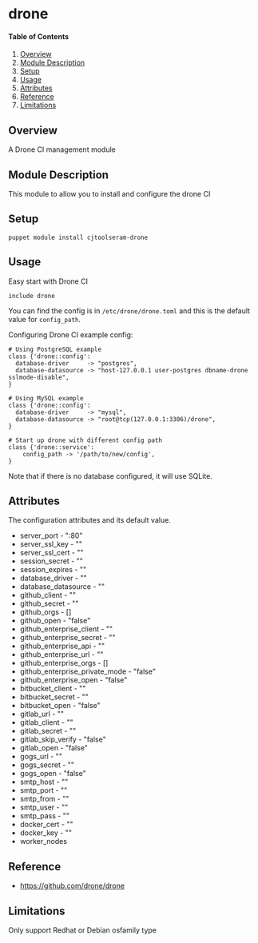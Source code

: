 # drone

#### Table of Contents

1. [Overview](#overview)
2. [Module Description](#module-description)
3. [Setup](#setup)
4. [Usage](#usage)
5. [Attributes](#attributes)
6. [Reference](#reference)
7. [Limitations ](#limitations)


## Overview

A Drone CI management module

## Module Description

This module to allow you to install and configure the drone CI

## Setup 
~~~
puppet module install cjtoolseram-drone
~~~

## Usage
Easy start with Drone CI
~~~
include drone
~~~

You can find the config is in `/etc/drone/drone.toml` and this is the default value for `config_path`.  

Configuring Drone CI example config:
~~~
# Using PostgreSQL example
class {'drone::config':
  database-driver     -> "postgres",
  database-datasource -> "host-127.0.0.1 user-postgres dbname-drone sslmode-disable",
}

# Using MySQL example
class {'drone::config':
  database-driver     -> "mysql",
  database-datasource -> "root@tcp(127.0.0.1:3306)/drone",
}

# Start up drone with different config path
class {'drone::service':
	config_path -> '/path/to/new/config',
}
~~~

Note that if there is no database configured, it will use SQLite.

## Attributes
The configuration attributes and its default value.
  * server_port                    - ":80"
  * server_ssl_key                 - ""
  * server_ssl_cert                - ""
  * session_secret                 - ""
  * session_expires                - ""
  * database_driver                - ""
  * database_datasource            - ""
  * github_client                  - ""
  * github_secret                  - ""
  * github_orgs                    - []
  * github_open                    - "false"
  * github_enterprise_client       - ""
  * github_enterprise_secret       - ""
  * github_enterprise_api          - ""
  * github_enterprise_url          - ""
  * github_enterprise_orgs         - []
  * github_enterprise_private_mode - "false"
  * github_enterprise_open         - "false"
  * bitbucket_client               - ""
  * bitbucket_secret               - ""
  * bitbucket_open                 - "false"
  * gitlab_url                     - ""
  * gitlab_client                  - ""
  * gitlab_secret                  - ""
  * gitlab_skip_verify             - "false"
  * gitlab_open                    - "false"
  * gogs_url                       - ""
  * gogs_secret                    - ""
  * gogs_open                      - "false"
  * smtp_host                      - ""
  * smtp_port                      - ""
  * smtp_from                      - ""
  * smtp_user                      - ""
  * smtp_pass                      - ""
  * docker_cert                    - ""
  * docker_key                     - ""
  * worker_nodes

## Reference
* https://github.com/drone/drone

## Limitations

Only support Redhat or Debian osfamily type


